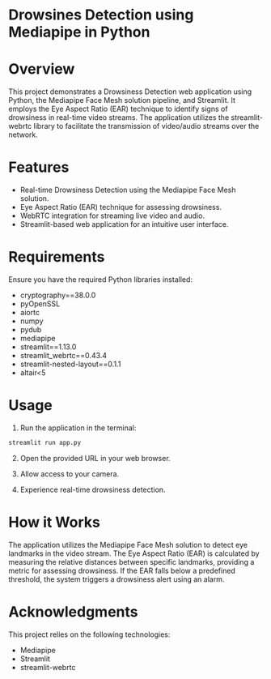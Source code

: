 # Drowsines Detection using Mediapipe in Python

# Overview
This project demonstrates a Drowsiness Detection web application using Python, the Mediapipe Face Mesh solution pipeline, and Streamlit. It employs the Eye Aspect Ratio (EAR) technique to identify signs of drowsiness in real-time video streams. The application utilizes the streamlit-webrtc library to facilitate the transmission of video/audio streams over the network.

# Features
* Real-time Drowsiness Detection using the Mediapipe Face Mesh solution.
* Eye Aspect Ratio (EAR) technique for assessing drowsiness.
* WebRTC integration for streaming live video and audio.
* Streamlit-based web application for an intuitive user interface.

# Requirements
Ensure you have the required Python libraries installed:
* cryptography==38.0.0
* pyOpenSSL
* aiortc
* numpy
* pydub
* mediapipe
* streamlit==1.13.0
* streamlit_webrtc==0.43.4
* streamlit-nested-layout==0.1.1
* altair<5

# Usage
1. Run the application in the terminal:
```python
streamlit run app.py
```
2. Open the provided URL in your web browser.

3. Allow access to your camera.

4. Experience real-time drowsiness detection.

# How it Works
The application utilizes the Mediapipe Face Mesh solution to detect eye landmarks in the video stream. The Eye Aspect Ratio (EAR) is calculated by measuring the relative distances between specific landmarks, providing a metric for assessing drowsiness. If the EAR falls below a predefined threshold, the system triggers a drowsiness alert using an alarm.

# Acknowledgments
This project relies on the following technologies:

* Mediapipe
* Streamlit
* streamlit-webrtc
